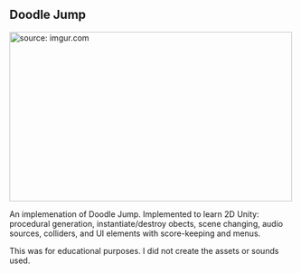## Doodle Jump
<a href="https://imgur.com/KEVp7ik"><img src="https://i.imgur.com/KEVp7ik.png" title="source: imgur.com" width = "500" height="300"/></a>

An implemenation of Doodle Jump.
Implemented to learn 2D Unity: procedural generation, instantiate/destroy obects, scene changing, audio sources, colliders, and UI elements with score-keeping and menus.

This was for educational purposes. I did not create the assets or sounds used.
